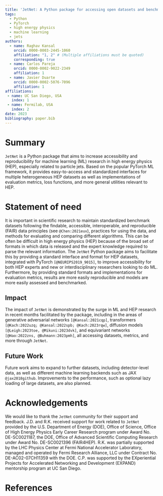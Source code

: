 ```yaml
---
title: 'JetNet: A Python package for accessing open datasets and benchmarking machine learning methods in high energy physics'
tags:
  - Python
  - PyTorch
  - high energy physics
  - machine learning
  - jets
authors:
  - name: Raghav Kansal
    orcid: 0000-0003-2445-1060
    affiliation: "1, 2" # (Multiple affiliations must be quoted)
    corresponding: true
  - name: Carlos Pareja
    orcid: 0000-0002-9022-2349
    affiliation: 1
  - name: Javier Duarte
    orcid: 0000-0002-5076-7096
    affiliation: 1
affiliations:
 - name: UC San Diego, USA
   index: 1
 - name: Fermilab, USA
   index: 2
date: 2023
bibliography: paper.bib
---
```


# Summary

`JetNet` is a Python package that aims to increase accessibility and reproducibility for machine learning (ML) research in high energy physics (HEP), especially related to particle jets. Based on the popular PyTorch ML framework, it provides easy-to-access and standardized interfaces for multiple heterogeneous HEP datasets as well as implementations of evaluation metrics, loss functions, and more general utilities relevant to HEP.



# Statement of need

It is important in scientific research to maintain standardized benchmark datasets following the findable, accessible, interoperable, and reproducible (FAIR) data principles (see `@Chen:2021euv`), practices for using the data, and methods for evaluating and comparing different algorithms. This can be often be difficult in high energy physics (HEP) because of the broad set of formats in which data is released and the expert knowledge required to parse the relevant information. The `JetNet` Python package aims to facilitate this by providing a standard interface and format for HEP datasets, integrated with PyTorch `[@NEURIPS2019_9015]`, to improve accessibility for both HEP experts and new or interdisciplinary researchers looking to do ML. Furthermore, by providing standard formats and implementations for evaluation metrics, results are more easily reproducible and models are more easily assessed and benchmarked.

## Impact

The impact of `JetNet` is demonstrated by the surge in ML and HEP research in recent months facilitated by the package, including in the areas of generative adversarial networks `[@Kansal:2021cqp]`, transformers `[@Kach:2022uzq; @Kansal:2022spb; @Kach:2023rqw]`, diffusion models `[@Leigh:2023toe, @Mikuni:2023dvk]`, and equivariant networks `[@Hao:2022zns, @Buhmann:2023pmh]`, all accessing datasets, metrics, and more through `JetNet`.

## Future Work

Future work aims to expand to further datasets, including detector-level data, as well as different machine learning backends such as JAX `@jax2018github`. Improvements to the performance, such as optional lazy loading of large datasets, are also planned.


# Acknowledgements

We would like to thank the `JetNet` community for their support and feedback. J.D. and R.K. received support for work related to `JetNet` provided by the U.S. Department of Energy (DOE), Office of Science, Office of High Energy Physics Early Career Research program under Award No. DE-SC0021187, the DOE, Office of Advanced Scientific Computing Research under Award No. DE-SC0021396 (FAIR4HEP). R.K. was partially supported by the LHC Physics Center at Fermi National Accelerator Laboratory, managed and operated by Fermi Research Alliance, LLC under Contract No. DE-AC02-07CH11359 with the DOE. C.P. was supported by the EXperiential Projects for Accelerated Networking and Development (EXPAND) mentorship program at UC San Diego.


# References
